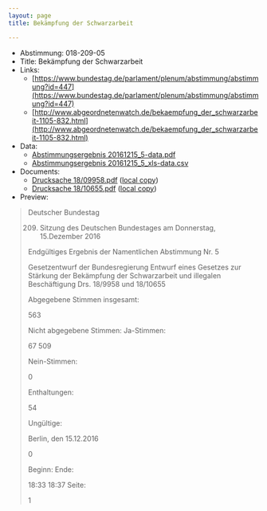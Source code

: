 ```yaml
---
layout: page
title: Bekämpfung der Schwarzarbeit

---
```


* Abstimmung: 018-209-05
* Title: Bekämpfung der Schwarzarbeit
* Links: 
    * [https://www.bundestag.de/parlament/plenum/abstimmung/abstimmung?id=447](https://www.bundestag.de/parlament/plenum/abstimmung/abstimmung?id=447)
    * [http://www.abgeordnetenwatch.de/bekaempfung_der_schwarzarbeit-1105-832.html](http://www.abgeordnetenwatch.de/bekaempfung_der_schwarzarbeit-1105-832.html)
* Data: 
    * [Abstimmungsergebnis 20161215_5-data.pdf](/res/abstimmungsliste/20161215_5-data.pdf)
    * [Abstimmungsergebnis 20161215_5_xls-data.csv](/res/abstimmungsliste/analyses/20161215_5_xls-data.csv)
* Documents: 
    * [Drucksache 18/09958.pdf](http://dip21.bundestag.de/dip21/btd/18/099/1809958.pdf) ([local copy](/res/abstimmungsdaten/018-209-05/1809958.pdf))
    * [Drucksache 18/10655.pdf](http://dip21.bundestag.de/dip21/btd/18/106/1810655.pdf) ([local copy](/res/abstimmungsdaten/018-209-05/1810655.pdf))
* Preview: 
> Deutscher Bundestag
> 
> 209. Sitzung des Deutschen Bundestages
> am Donnerstag, 15.Dezember 2016
> 
> Endgültiges Ergebnis der Namentlichen Abstimmung Nr. 5
> 
> Gesetzentwurf der Bundesregierung
> Entwurf eines Gesetzes zur Stärkung der Bekämpfung der Schwarzarbeit und illegalen
> Beschäftigung
> Drs. 18/9958 und 18/10655
> 
> Abgegebene Stimmen insgesamt:
> 
> 563
> 
> Nicht abgegebene Stimmen:
> Ja-Stimmen:
> 
> 67
> 509
> 
> Nein-Stimmen:
> 
> 0
> 
> Enthaltungen:
> 
> 54
> 
> Ungültige:
> 
> Berlin, den 15.12.2016
> 
> 0
> 
> Beginn:
> Ende:
> 
> 18:33
> 18:37
> Seite:
> 
> 1
> 
> 
